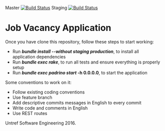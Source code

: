 Master [![Build Status](https://snap-ci.com/gvquiroz/Ing-2016/branch/master/build_image)](https://snap-ci.com/gvquiroz/Ing-2016/branch/master)
Staging [![Build Status](https://snap-ci.com/gvquiroz/Ing-2016/branch/master/build_image)](https://snap-ci.com/gvquiroz/Ing-2016/branch/develop)

Job Vacancy Application
=======================

Once you have clone this repository, follow these steps to start working:

* Run **_bundle install --without staging production_**, to install all application dependencies
* Run **_bundle exec rake_**, to run all tests and ensure everything is properly setup
* Run **_bundle exec padrino start_ -h 0.0.0.0**, to start the application

Some conventions to work on it:

* Follow existing coding conventions
* Use feature branch
* Add descriptive commits messages in English to every commit
* Write code and comments in English
* Use REST routes

Untref Software Engineering 2016.